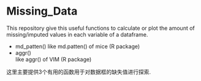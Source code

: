 # Missing_Data

This repository give this useful functions to calculate or plot the amount of missing/imputed values in each variable of a dataframe.
* md_patten()
  like md.patten() of mice (R package) 
* aggr()  
  like aggr()  of VIM (R package)

这里主要提供3个有用的函数用于对数据框的缺失值进行探索.
